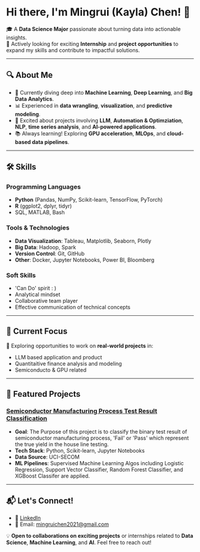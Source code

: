 # Hi there, I'm Mingrui (Kayla) Chen! 👋

🎓 A **Data Science Major** passionate about turning data into actionable insights.  
💼 Actively looking for exciting **Internship** and **project opportunities** to expand my skills and contribute to impactful solutions.  

---

## 🔍 About Me
- 🌱 Currently diving deep into **Machine Learning**, **Deep Learning**, and **Big Data Analytics**.
- 📊 Experienced in **data wrangling**, **visualization**, and **predictive modeling**.
- 🤖 Excited about projects involving **LLM**, **Automation & Optimziation**, **NLP**, **time series analysis**, and **AI-powered applications**.
- 📚 Always learning! Exploring **GPU acceleration**, **MLOps**, and **cloud-based data pipelines**.

---

## 🛠️ Skills
### Programming Languages
- **Python** (Pandas, NumPy, Scikit-learn, TensorFlow, PyTorch)
- **R** (ggplot2, dplyr, tidyr)
- SQL, MATLAB, Bash

### Tools & Technologies
- **Data Visualization**: Tableau, Matplotlib, Seaborn, Plotly
- **Big Data**: Hadoop, Spark
- **Version Control**: Git, GitHub
- **Other**: Docker, Jupyter Notebooks, Power BI, Bloomberg

### Soft Skills
- 'Can Do' spirit : ) 
- Analytical mindset
- Collaborative team player
- Effective communication of technical concepts

---

## 🌟 Current Focus
🚀 Exploring opportunities to work on **real-world projects** in:  
- LLM based application and product
- Quantitaitive finance analysis and modeling
- Semiconducto & GPU related

---

## 📂 Featured Projects
### [Semiconductor Manufacturing Process Test Result Classification]([https://github.com/your-username/project1](https://github.com/MingruiChen0221/Semiconductor-manufacturing-process.git))
- **Goal**: The Purpose of this project is to classify the binary test result of semiconductor manufacturing process, 'Fail' or 'Pass' which represent the true yield in the house line testing.
- **Tech Stack**: Python, Scikit-learn, Jupyter Notebooks
- **Data Source**: UCI-SECOM 
- **ML Pipelines**: Supervised Machine Learning Algos including Logistic Regression, Support Vector Classifier, Random Forest Classifier, and XGBoost Classifer are applied.



---

## 📬 Let's Connect!
- 💼 [LinkedIn](https://www.linkedin.com/in/mingrui-kayla-chen-4a6784251/)
- 📧 Email: mingruichen2021@gmail.com

💡 **Open to collaborations on exciting projects** or internships related to **Data Science**, **Machine Learning**, and **AI**. Feel free to reach out!
